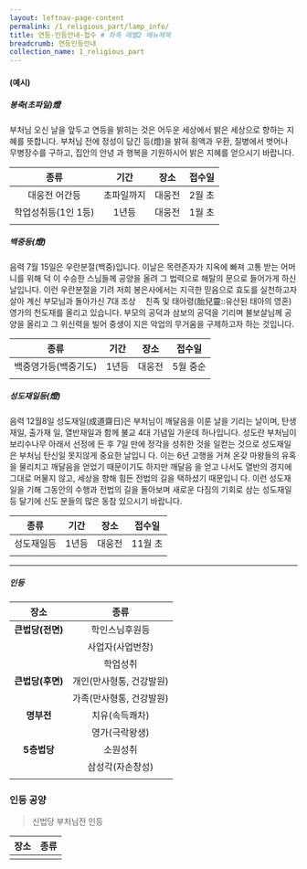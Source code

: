 ```yaml
---
layout: leftnav-page-content
permalink: /1_religious_part/lamp_info/
title: 연등·인등안내·접수 # 좌측 레벨2 메뉴제목
breadcrumb: 연등인등안내 
collection_name: 1_religious_part
---
```


#### (예시)

##### 봉축(초파일)燈

부처님 오신 날을 앞두고 연등을 밝히는 것은 어두운 세상에서 밝은 세상으로 향하는 지혜를 뜻합니다. 부처님 전에 정성이 담긴 등(燈)을 밝혀 횡액과 우환, 질병에서 벗어나 무병장수를 구하고, 집안의 안녕 과 행복을 기원하시어 밝은 지혜를 얻으시기 바랍니다.

|**종류**|**기간**| **장소**| **접수일**|
|:-:|:-:|:-:|:-:|
|대웅전 어간등  |초파일까지    |대웅전    |2월 초   |
|학업성취등(1인 1등)  |1년등    |대웅전    |1월 초   |
|||||


##### 백중등(燈)

음력 7월 15일은 우란분절(백중)입니다. 이날은 목련존자가 지옥에 빠져 고통 받는 어머니를 위해 덕 이 수승한 스님들께 공양을 올려 그 법력으로 해탈의 문으로 들어가게 하신 날입니다. 이런 우란분절을 기려 저희 봉은사에서는 지극한 믿음으로 효도를 실천하고자 살아 계신 부모님과 돌아가신 7대 조상ᆞ 친족 및 태아령(胎兒靈::유산된 태아의 영혼)영가의 천도재를 올리고 있습니다. 부모의 공덕과 삼보의 공덕을 기리며 불보살님께 공양을 올리고 그 위신력을 빌어 중생이 지은 악업의 무거움을 구제하고자 하는 것입니다.

|**종류**|**기간**| **장소**| **접수일**|
|:-:|:-:|:-:|:-:|
|백중영가등(백중기도)  |1년등    |대웅전    |5월 중순   |
|||||

##### 성도재일등(燈)

음력 12월8일 성도재일(成道齋日)은 부처님이 깨달음을 이룬 날을 기리는 날이며, 탄생재일, 출가재 일, 열반재일과 함께 불교 4대 기념일 가운데 하나입니다. 성도란 부처님이 보리수나무 아래서 선정에 든 후 7일 만에 정각을 성취한 것을 일컫는 것으로 성도재일은 부처님 탄신일 못지않게 중요한 날입니 다. 이는 6년 고행을 거쳐 온갖 마왕들의 유혹을 물리치고 깨달음을 얻었기 때문이기도 하지만 깨달음 을 얻고 나서도 열반의 경지에 그대로 머물지 않고, 세상을 향해 힘든 전법의 길을 택하셨기 때문입니 다. 이런 성도재일을 기해 그동안의 수행과 전법의 길을 돌아보며 새로운 다짐의 기회로 삼는 성도재일 등 달기에 신도 분들의 많은 동참 있으시기 바랍니다.

|**종류**|**기간**| **장소**| **접수일**|
|:-:|:-:|:-:|:-:|
|성도재일등  |1년등    |대웅전    |11월 초   |
|||||

---

##### 인등

|**장소**|**종류**|
|:-:|:-:|
| **큰법당(전면)** | 학인스님후원등|
|  | 사업자(사업번창)|
|  | 학업성취|
| **큰법당(후면)** | 개인(만사형통, 건강발원)|
|  | 가족(만사형통, 건강발원)|
| **명부전** | 치유(속득쾌차)|
|  | 영가(극락왕생)|
| **5층법당** | 소원성취|
|  | 삼성각(자손창성)|
|  |   |


### **인등 공양**
> 신법당 부처님전 인등

|**장소**|**종류**|
|:-:|:-:|
| | |